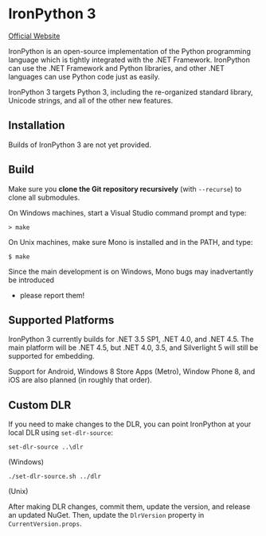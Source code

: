 # IronPython 3
[Official Website](http://ironpython.net)

IronPython is an open-source implementation of the Python programming language which
is tightly integrated with the .NET Framework. IronPython can use the .NET Framework
and Python libraries, and other .NET languages can use Python code just as easily.

IronPython 3 targets Python 3, including the re-organized standard library, Unicode
strings, and all of the other new features.

## Installation
Builds of IronPython 3 are not yet provided.

## Build
Make sure you **clone the Git repository recursively** (with `--recurse`) to clone all submodules.

On Windows machines, start a Visual Studio command prompt and type:

    > make
    
On Unix machines, make sure Mono is installed and in the PATH, and type:

    $ make

Since the main development is on Windows, Mono bugs may inadvertantly be introduced
- please report them!

## Supported Platforms
IronPython 3 currently builds for .NET 3.5 SP1, .NET 4.0, and .NET 4.5. The main
platform will be .NET 4.5, but .NET 4.0, 3.5, and Silverlight 5 will still be supported
for embedding.

Support for Android, Windows 8 Store Apps (Metro), Window Phone 8, and iOS are also
planned (in roughly that order).

## Custom DLR
If you need to make changes to the DLR, you can point IronPython at your local DLR using
`set-dlr-source`:

    set-dlr-source ..\dlr

(Windows)

    ./set-dlr-source.sh ../dlr

(Unix)

After making DLR changes, commit them, update the version, and release an updated NuGet.
Then, update the `DlrVersion` property in `CurrentVersion.props`.
